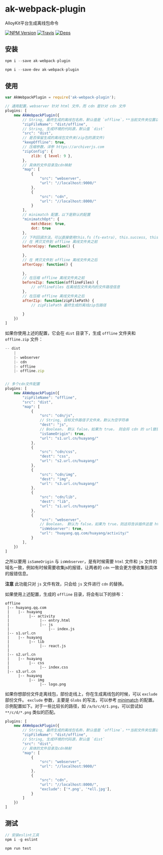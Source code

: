 # ak-webpack-plugin

AlloyKit平台生成离线包命令

[![NPM Version](https://img.shields.io/npm/v/ak-webpack-plugin.svg?style=flat)](https://www.npmjs.com/package/ak-webpack-plugin)
[![Travis](https://img.shields.io/travis/steamerjs/ak-webpack-plugin.svg)](https://travis-ci.org/steamerjs/ak-webpack-plugin)
[![Deps](https://david-dm.org/steamerjs/ak-webpack-plugin.svg)](https://david-dm.org/steamerjs/ak-webpack-plugin)

## 安装

```javascript
npm i --save ak-webpack-plugin

npm i --save-dev ak-webpack-plugin
```

##  使用

``` javascript
var AkWebpackPlugin = require('ak-webpack-plugin');

// 通用配置，webserver 针对 html 文件，而 cdn 是针对 cdn 文件
plugins: [
	new AkWebpackPlugin({
        // String, 最终生成的离线包名称，默认值是 `offline`，**当前文件夹位置以命令执行位置为基准**
        "zipFileName": "dist/offline",
        // String, 生成环境的代码源，默认值 `dist`
        "src": "dist",
        // 是否保留生成的离线包文件夹(zip包的源文件)
        "keepOffline": true,
        // 压缩参数，详参 https://archiverjs.com
	    "zipConfig": {
            zlib: { level: 9 },
        },
        // 具体的文件目录及cdn映射
        "map": [
            {
                "src": "webserver",
                "url": "//localhost:9000/"
            },
            {
                "src": "cdn",
                "url": "//localhost:8000/"
            }
        ],
        // minimatch 配置，以下是默认的配置
        "minimatchOpt": {
            matchBase: true,
		    dot: true
        },
        // 下列回调方法，可以直接使用this.fs (fs-extra), this.success, this.info, this.warn, this.alert
        // 在 拷贝文件到 offline 离线文件夹之前
        beforeCopy: function() {
            
        },
        // 在 拷贝文件到 offline 离线文件夹之后
        afterCopy: function() {
            
        },
        // 在压缩 offline 离线文件夹之前
        beforeZip: function(offlineFiles) {
            // offlineFiles 在离线包文件夹内的文件路径信息
        },
        // 在压缩 offline 离线文件夹之后
        afterZip: function(zipFilePath) {
            // zipFilePath 最终生成的离线zip包路径
            
        }
	})
]

```

如果你使用上述的配置，它会在 `dist` 目录下，生成 `offline` 文件夹和 `offline.zip` 文件：

``` javascript
-- dist
	|
	|- webserver
	|- cdn
	|- offline
	|- offline.zip
```

``` javascript

// 多个cdn文件配置
plugins: [
	new AkWebpackPlugin({
	    "zipFileName": "offline",
        "src": "dist",
        "map": [
            {
                "src": "cdn/js",
                // String, 目标文件路径子文件夹，默认为空字符串
                "dest": "js",
                // Boolean， 默认 false，如果为 true， 则会将 cdn 的 url替换成与 isWebserver 为 true 的 cdn url
                "isSameOrigin": true, 
                "url": "s1.url.cn/huayang/"
            },
            {
                "src": "cdn/css",
                "dest": "css",
                "url": "s2.url.cn/huayang/"
            },
            {
                "src": "cdn/img",
                "dest": "img",
                "url": "s3.url.cn/huayang/"
            },
            {
                "src": "cdn/lib",
                "dest": "lib",
                "url": "s1.url.cn/huayang/"
            },
            {
                "src": "webserver",
                // Boolean， 默认为 false，如果为 true，则这将告诉插件这是 html 的主要 cdn url 
                "isWebserver": true,
                "url": "huayang.qq.com/huayang/activity/"
            }
        ],
	})
]
```

之所以要用 `isSameOrigin` 与 `isWebserver`，是有时候需要 `html` 文件和 `js` 文件的域名一致，例如有时候需要收集js的报错，让两者的 `cdn` 一致会更方便收集到具体的报错信息。

**注意** 此功能只对 `js` 文件有效，只会给 `js` 文件进行 `cdn` 的替换。

如果使用上述配置，生成的 `offline` 目录，将会有以下的排布：

```
offline
 |-- huayang.qq.com
 |    |-- huayang
 |         |-- activity
 |              |-- entry.html
 |              |-- js
 |                  |-- index.js
 |-- s1.url.cn
 |    |-- huayang
 |         |-- lib
 |              |-- react.js
 |
 |-- s2.url.cn
 |    |-- huayang
 |         |-- css
 |              |-- index.css
 |-- s3.url.cn
      |-- huayang
           |-- img
                |-- logo.png
```


如果你想部份文件走离线包，部份走线上，你在生成离线包的时候，可以 `exclude` 部份文件。 `exclude` 参数，主要是 `Globs` 的写法，可以参考 [minimatch](https://github.com/isaacs/minimatch) 的配置。示例配置如下。对于一些比较长的路径，如 `/a/b/c/d/1.png`，可以尝试如 `**/c/d/*.png` 类似的匹配。

```javascript
plugins: [
    new AkWebpackPlugin({
        // String, 最终生成的离线包名称，默认值是 `offline`，**当前文件夹位置以命令执行位置为基准**
        "zipFileName": "dist/offline", 
        // String, 生成环境的代码源，默认值 `dist`
        "src": "dist",
        // 具体的文件目录及cdn映射
        "map": [
            {
                "src": "webserver",
                "url": "//localhost:9000/"
            },
            {
                "src": "cdn",
                "url": "//localhost:8000/",
                "exclude": ['*.png', '*ell.jpg'],
            }
        ]
    })
]

```


## 测试
```javascript
// 安装eslint工具
npm i -g eslint

npm run test
```